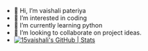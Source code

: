 - 👋 Hi, I’m vaishali pateriya
- 👀 I’m interested in coding
- 🌱 I’m currently learning python
- 💞️ I’m looking to collaborate on project ideas.
- [![15vaishali's GitHub | Stats](https://stats.quine.sh/15vaishali/github?theme=dark)](https://quine.sh?utm_source=widgets&utm_campaign=15vaishali)
